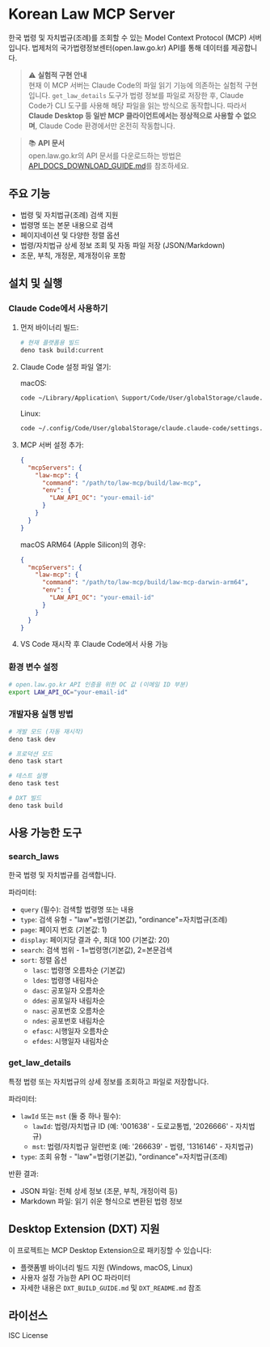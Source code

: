 # Korean Law MCP Server

한국 법령 및 자치법규(조례)를 조회할 수 있는 Model Context Protocol (MCP) 서버입니다. 법제처의 국가법령정보센터(open.law.go.kr) API를 통해 데이터를 제공합니다.

> ⚠️ **실험적 구현 안내**  
> 현재 이 MCP 서버는 Claude Code의 파일 읽기 기능에 의존하는 실험적 구현입니다. `get_law_details` 도구가 법령 정보를 파일로 저장한 후, Claude Code가 CLI 도구를 사용해 해당 파일을 읽는 방식으로 동작합니다. 따라서 **Claude Desktop 등 일반 MCP 클라이언트에서는 정상적으로 사용할 수 없으며**, Claude Code 환경에서만 온전히 작동합니다.

> 📚 **API 문서**  
> open.law.go.kr의 API 문서를 다운로드하는 방법은 [API_DOCS_DOWNLOAD_GUIDE.md](API_DOCS_DOWNLOAD_GUIDE.md)를 참조하세요.

## 주요 기능

- 법령 및 자치법규(조례) 검색 지원
- 법령명 또는 본문 내용으로 검색
- 페이지네이션 및 다양한 정렬 옵션
- 법령/자치법규 상세 정보 조회 및 자동 파일 저장 (JSON/Markdown)
- 조문, 부칙, 개정문, 제개정이유 포함

## 설치 및 실행

### Claude Code에서 사용하기

1. 먼저 바이너리 빌드:
   ```bash
   # 현재 플랫폼용 빌드
   deno task build:current
   ```

2. Claude Code 설정 파일 열기:
   
   macOS:
   ```bash
   code ~/Library/Application\ Support/Code/User/globalStorage/claude.claude-code/settings.json
   ```
   
   Linux:
   ```bash
   code ~/.config/Code/User/globalStorage/claude.claude-code/settings.json
   ```

3. MCP 서버 설정 추가:
   ```json
   {
     "mcpServers": {
       "law-mcp": {
         "command": "/path/to/law-mcp/build/law-mcp",
         "env": {
           "LAW_API_OC": "your-email-id"
         }
       }
     }
   }
   ```
   
   macOS ARM64 (Apple Silicon)의 경우:
   ```json
   {
     "mcpServers": {
       "law-mcp": {
         "command": "/path/to/law-mcp/build/law-mcp-darwin-arm64",
         "env": {
           "LAW_API_OC": "your-email-id"
         }
       }
     }
   }
   ```

4. VS Code 재시작 후 Claude Code에서 사용 가능

### 환경 변수 설정

```bash
# open.law.go.kr API 인증을 위한 OC 값 (이메일 ID 부분)
export LAW_API_OC="your-email-id"
```

### 개발자용 실행 방법

```bash
# 개발 모드 (자동 재시작)
deno task dev

# 프로덕션 모드
deno task start

# 테스트 실행
deno task test

# DXT 빌드
deno task build
```

## 사용 가능한 도구

### search_laws
한국 법령 및 자치법규를 검색합니다.

파라미터:
- `query` (필수): 검색할 법령명 또는 내용
- `type`: 검색 유형 - "law"=법령(기본값), "ordinance"=자치법규(조례)
- `page`: 페이지 번호 (기본값: 1)
- `display`: 페이지당 결과 수, 최대 100 (기본값: 20)
- `search`: 검색 범위 - 1=법령명(기본값), 2=본문검색
- `sort`: 정렬 옵션
  - `lasc`: 법령명 오름차순 (기본값)
  - `ldes`: 법령명 내림차순
  - `dasc`: 공포일자 오름차순
  - `ddes`: 공포일자 내림차순
  - `nasc`: 공포번호 오름차순
  - `ndes`: 공포번호 내림차순
  - `efasc`: 시행일자 오름차순
  - `efdes`: 시행일자 내림차순

### get_law_details
특정 법령 또는 자치법규의 상세 정보를 조회하고 파일로 저장합니다.

파라미터:
- `lawId` 또는 `mst` (둘 중 하나 필수):
  - `lawId`: 법령/자치법규 ID (예: '001638' - 도로교통법, '2026666' - 자치법규)
  - `mst`: 법령/자치법규 일련번호 (예: '266639' - 법령, '1316146' - 자치법규)
- `type`: 조회 유형 - "law"=법령(기본값), "ordinance"=자치법규(조례)

반환 결과:
- JSON 파일: 전체 상세 정보 (조문, 부칙, 개정이력 등)
- Markdown 파일: 읽기 쉬운 형식으로 변환된 법령 정보

## Desktop Extension (DXT) 지원

이 프로젝트는 MCP Desktop Extension으로 패키징할 수 있습니다:

- 플랫폼별 바이너리 빌드 지원 (Windows, macOS, Linux)
- 사용자 설정 가능한 API OC 파라미터
- 자세한 내용은 `DXT_BUILD_GUIDE.md` 및 `DXT_README.md` 참조

## 라이선스

ISC License